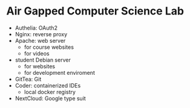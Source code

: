 # Air Gapped Computer Science Lab

- Authelia: OAuth2
- Nginx: reverse proxy
- Apache: web server
  - for course websites
  - for videos
- student Debian server
  - for websites
  - for development enviroment
- GitTea: Git
- Coder: containerized IDEs
  - local docker registry
- NextCloud: Google type suit
